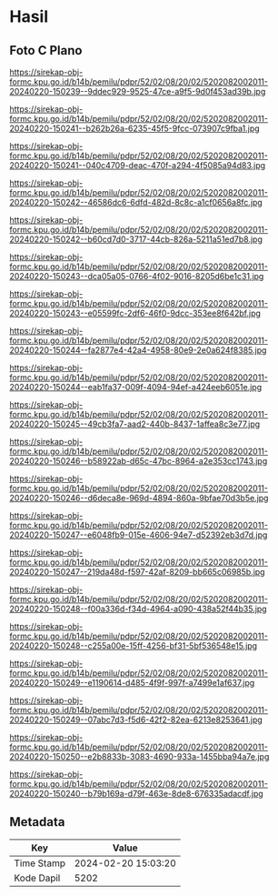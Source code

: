# Hasil

## Foto C Plano

https://sirekap-obj-formc.kpu.go.id/b14b/pemilu/pdpr/52/02/08/20/02/5202082002011-20240220-150239--9ddec929-9525-47ce-a9f5-9d0f453ad39b.jpg

https://sirekap-obj-formc.kpu.go.id/b14b/pemilu/pdpr/52/02/08/20/02/5202082002011-20240220-150241--b262b26a-6235-45f5-9fcc-073907c9fba1.jpg

https://sirekap-obj-formc.kpu.go.id/b14b/pemilu/pdpr/52/02/08/20/02/5202082002011-20240220-150241--040c4709-deac-470f-a294-4f5085a94d83.jpg

https://sirekap-obj-formc.kpu.go.id/b14b/pemilu/pdpr/52/02/08/20/02/5202082002011-20240220-150242--46586dc6-6dfd-482d-8c8c-a1cf0656a8fc.jpg

https://sirekap-obj-formc.kpu.go.id/b14b/pemilu/pdpr/52/02/08/20/02/5202082002011-20240220-150242--b60cd7d0-3717-44cb-826a-5211a51ed7b8.jpg

https://sirekap-obj-formc.kpu.go.id/b14b/pemilu/pdpr/52/02/08/20/02/5202082002011-20240220-150243--dca05a05-0766-4f02-9016-8205d6be1c31.jpg

https://sirekap-obj-formc.kpu.go.id/b14b/pemilu/pdpr/52/02/08/20/02/5202082002011-20240220-150243--e05599fc-2df6-46f0-9dcc-353ee8f642bf.jpg

https://sirekap-obj-formc.kpu.go.id/b14b/pemilu/pdpr/52/02/08/20/02/5202082002011-20240220-150244--fa2877e4-42a4-4958-80e9-2e0a624f8385.jpg

https://sirekap-obj-formc.kpu.go.id/b14b/pemilu/pdpr/52/02/08/20/02/5202082002011-20240220-150244--eab1fa37-009f-4094-94ef-a424eeb6051e.jpg

https://sirekap-obj-formc.kpu.go.id/b14b/pemilu/pdpr/52/02/08/20/02/5202082002011-20240220-150245--49cb3fa7-aad2-440b-8437-1affea8c3e77.jpg

https://sirekap-obj-formc.kpu.go.id/b14b/pemilu/pdpr/52/02/08/20/02/5202082002011-20240220-150246--b58922ab-d65c-47bc-8964-a2e353cc1743.jpg

https://sirekap-obj-formc.kpu.go.id/b14b/pemilu/pdpr/52/02/08/20/02/5202082002011-20240220-150246--d6deca8e-969d-4894-860a-9bfae70d3b5e.jpg

https://sirekap-obj-formc.kpu.go.id/b14b/pemilu/pdpr/52/02/08/20/02/5202082002011-20240220-150247--e6048fb9-015e-4606-94e7-d52392eb3d7d.jpg

https://sirekap-obj-formc.kpu.go.id/b14b/pemilu/pdpr/52/02/08/20/02/5202082002011-20240220-150247--219da48d-f597-42af-8209-bb665c06985b.jpg

https://sirekap-obj-formc.kpu.go.id/b14b/pemilu/pdpr/52/02/08/20/02/5202082002011-20240220-150248--f00a336d-f34d-4964-a090-438a52f44b35.jpg

https://sirekap-obj-formc.kpu.go.id/b14b/pemilu/pdpr/52/02/08/20/02/5202082002011-20240220-150248--c255a00e-15ff-4256-bf31-5bf536548e15.jpg

https://sirekap-obj-formc.kpu.go.id/b14b/pemilu/pdpr/52/02/08/20/02/5202082002011-20240220-150249--e1190614-d485-4f9f-997f-a7499e1af637.jpg

https://sirekap-obj-formc.kpu.go.id/b14b/pemilu/pdpr/52/02/08/20/02/5202082002011-20240220-150249--07abc7d3-f5d6-42f2-82ea-6213e8253641.jpg

https://sirekap-obj-formc.kpu.go.id/b14b/pemilu/pdpr/52/02/08/20/02/5202082002011-20240220-150250--e2b8833b-3083-4690-933a-1455bba94a7e.jpg

https://sirekap-obj-formc.kpu.go.id/b14b/pemilu/pdpr/52/02/08/20/02/5202082002011-20240220-150240--b79b169a-d79f-463e-8de8-676335adacdf.jpg


## Metadata

| Key        | Value               |
| ---------- | ------------------- |
| Time Stamp | 2024-02-20 15:03:20 |
| Kode Dapil | 5202                |



